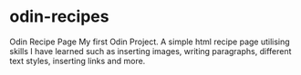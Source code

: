 # odin-recipes
Odin Recipe Page
My first Odin Project. A simple html recipe page utilising skills I have learned such as inserting images, writing paragraphs, different text styles, inserting links and more.
